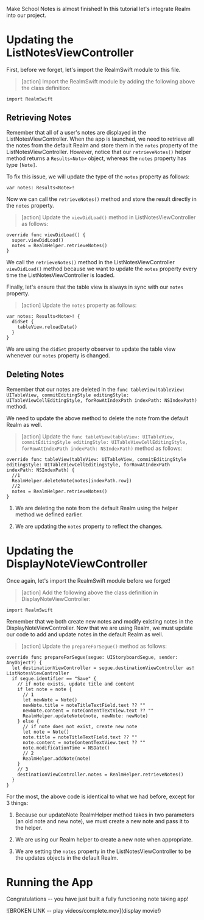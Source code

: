 Make School Notes is almost finished! In this tutorial let's integrate Realm into our project.

# Updating the ListNotesViewController

First, before we forget, let's import the RealmSwift module to this file.

> [action]
Import the RealmSwift module by adding the following above the class definition:
>
```
import RealmSwift
```

## Retrieving Notes

Remember that all of a user's notes are displayed in the ListNotesViewController. When the app is launched, we need to retrieve all the notes from the default Realm and store them in the `notes` property of the ListNotesViewController. However, notice that our `retrieveNotes()` helper method returns a `Results<Note>` object, whereas the `notes` property has type `[Note]`.

To fix this issue, we will update the type of the `notes` property as follows:

```
var notes: Results<Note>!
```

Now we can call the `retrieveNotes()` method and store the result directly in the `notes` property.

> [action]
Update the `viewDidLoad()` method in ListNotesViewController as follows:
>
    override func viewDidLoad() {
      super.viewDidLoad()
      notes = RealmHelper.retrieveNotes()
    }


We call the `retrieveNotes()` method in the ListNotesViewController `viewDidLoad()` method because we want to update the `notes` property every time the ListNotesViewController is loaded.

Finally, let's ensure that the table view is always in sync with our `notes` property.

> [action]
Update the `notes` property as follows:
>
    var notes: Results<Note>! {
      didSet {
        tableView.reloadData()
      }
    }

We are using the `didSet` property observer to update the table view whenever our `notes` property is changed.

## Deleting Notes

Remember that our notes are deleted in the
`func tableView(tableView: UITableView, commitEditingStyle editingStyle: UITableViewCellEditingStyle, forRowAtIndexPath indexPath: NSIndexPath)` method.

We need to update the above method to delete the note from the default Realm as well.

> [action]
Update the `func tableView(tableView: UITableView, commitEditingStyle editingStyle: UITableViewCellEditingStyle, forRowAtIndexPath indexPath: NSIndexPath)` method as follows:
>
    override func tableView(tableView: UITableView, commitEditingStyle editingStyle: UITableViewCellEditingStyle, forRowAtIndexPath indexPath: NSIndexPath) {
      //1
      RealmHelper.deleteNote(notes[indexPath.row])
      //2
      notes = RealmHelper.retrieveNotes()
    }

1. We are deleting the note from the default Realm using the helper method we defined earlier.

2. We are updating the `notes` property to reflect the changes.

# Updating the DisplayNoteViewController

Once again, let's import the RealmSwift module before we forget!

> [action]
Add the following above the class definition in DisplayNoteViewController:
>
```
import RealmSwift
```

Remember that we both create new notes and modify existing notes in the DisplayNoteViewController. Now that we are using Realm, we must update our code to add and update notes in the default Realm as well.

> [action]
Update the `prepareForSegue()` method as follows:
>
    override func prepareForSegue(segue: UIStoryboardSegue, sender: AnyObject?) {
      let destinationViewController = segue.destinationViewController as! ListNotesViewController
      if segue.identifier == "Save" {
        // if note exists, update title and content
        if let note = note {
          // 1
          let newNote = Note()
          newNote.title = noteTitleTextField.text ?? ""
          newNote.content = noteContentTextView.text ?? ""
          RealmHelper.updateNote(note, newNote: newNote)
        } else {
          // if note does not exist, create new note
          let note = Note()
          note.title = noteTitleTextField.text ?? ""
          note.content = noteContentTextView.text ?? ""
          note.modificationTime = NSDate()
          // 2
          RealmHelper.addNote(note)
        }
        // 3
        destinationViewController.notes = RealmHelper.retrieveNotes()
      }
    }

For the most, the above code is identical to what we had before, except for 3 things:

1. Because our updateNote RealmHelper method takes in two parameters (an old note and new note), we must create a new note and pass it to the helper.

2. We are using our Realm helper to create a new note when appropriate.

3. We are setting the `notes` property in the ListNotesViewController to be the updates objects in the default Realm.

# Running the App

Congratulations -- you have just built a fully functioning note taking app!

![BROKEN LINK -- play videos/complete.mov](display movie!)
